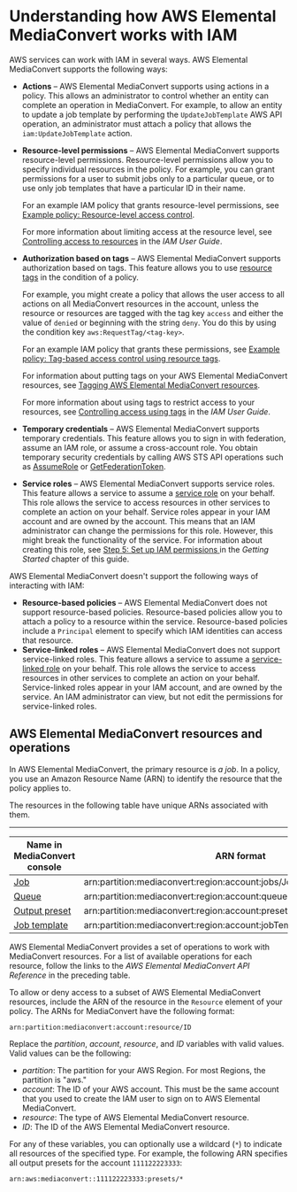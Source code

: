 # Understanding how AWS Elemental MediaConvert works with IAM<a name="auth_access_service-with-iam"></a>

AWS services can work with IAM in several ways\. AWS Elemental MediaConvert supports the following ways:
+ **Actions** – AWS Elemental MediaConvert supports using actions in a policy\. This allows an administrator to control whether an entity can complete an operation in MediaConvert\. For example, to allow an entity to update a job template by performing the `UpdateJobTemplate` AWS API operation, an administrator must attach a policy that allows the `iam:UpdateJobTemplate` action\. 
+ **Resource\-level permissions** – AWS Elemental MediaConvert supports resource\-level permissions\. Resource\-level permissions allow you to specify individual resources in the policy\. For example, you can grant permissions for a user to submit jobs only to a particular queue, or to use only job templates that have a particular ID in their name\.

  For an example IAM policy that grants resource\-level permissions, see [Example policy: Resource\-level access control](example-policies.md#example-policy-resource-level-access-control)\.

  For more information about limiting access at the resource level, see [Controlling access to resources](https://docs.aws.amazon.com/IAM/latest/UserGuide/access_controlling.html#access_controlling-resources) in the *IAM User Guide*\.
+ **Authorization based on tags** – AWS Elemental MediaConvert supports authorization based on tags\. This feature allows you to use [resource tags](https://docs.aws.amazon.com/awsconsolehelpdocs/latest/gsg/tag-editor.html) in the condition of a policy\. 

  For example, you might create a policy that allows the user access to all actions on all MediaConvert resources in the account, unless the resource or resources are tagged with the tag key `access` and either the value of `denied` or beginning with the string `deny`\. You do this by using the condition key `aws:RequestTag/<tag-key>`\. 

  For an example IAM policy that grants these permissions, see [Example policy: Tag\-based access control using resource tags](example-policies.md#example-policy-tag-based-access-control-using-resource-tags)\.

  For information about putting tags on your AWS Elemental MediaConvert resources, see [Tagging AWS Elemental MediaConvert resources](tagging-mediaconvert-resources.md)\.

  For more information about using tags to restrict access to your resources, see [Controlling access using tags](https://docs.aws.amazon.com/IAM/latest/UserGuide/access_tags.html) in the *IAM User Guide*\.
+ **Temporary credentials** – AWS Elemental MediaConvert supports temporary credentials\. This feature allows you to sign in with federation, assume an IAM role, or assume a cross\-account role\. You obtain temporary security credentials by calling AWS STS API operations such as [AssumeRole](https://docs.aws.amazon.com/STS/latest/APIReference/API_AssumeRole.html) or [GetFederationToken](https://docs.aws.amazon.com/STS/latest/APIReference/API_GetFederationToken.html)\. 
+ **Service roles** – AWS Elemental MediaConvert supports service roles\. This feature allows a service to assume a [service role](https://docs.aws.amazon.com/IAM/latest/UserGuide/id_roles_terms-and-concepts.html#iam-term-service-role) on your behalf\. This role allows the service to access resources in other services to complete an action on your behalf\. Service roles appear in your IAM account and are owned by the account\. This means that an IAM administrator can change the permissions for this role\. However, this might break the functionality of the service\. For information about creating this role, see [Step 5: Set up IAM permissions ](iam-role.md) in the *Getting Started* chapter of this guide\.

AWS Elemental MediaConvert doesn't support the following ways of interacting with IAM:
+ **Resource\-based policies** – AWS Elemental MediaConvert does not support resource\-based policies\. Resource\-based policies allow you to attach a policy to a resource within the service\. Resource\-based policies include a `Principal` element to specify which IAM identities can access that resource\. 
+ **Service\-linked roles** – AWS Elemental MediaConvert does not support service\-linked roles\. This feature allows a service to assume a [service\-linked role](https://docs.aws.amazon.com/IAM/latest/UserGuide/id_roles_terms-and-concepts.html#iam-term-service-linked-role) on your behalf\. This role allows the service to access resources in other services to complete an action on your behalf\. Service\-linked roles appear in your IAM account, and are owned by the service\. An IAM administrator can view, but not edit the permissions for service\-linked roles\.

## AWS Elemental MediaConvert resources and operations<a name="mediaconvert-resources-and-operations"></a>

In AWS Elemental MediaConvert, the primary resource is *a job*\. In a policy, you use an Amazon Resource Name \(ARN\) to identify the resource that the policy applies to\.

The resources in the following table have unique ARNs associated with them\. 


****  

| Name in MediaConvert console | ARN format | 
| --- | --- | 
| [Job]( https://docs.aws.amazon.com/mediaconvert/latest/apireference/jobs.html) | arn:partition:mediaconvert:region:account:jobs/JobId | 
| [Queue]( https://docs.aws.amazon.com/mediaconvert/latest/apireference/queues.html) | arn:partition:mediaconvert:region:account:queues/QueueName | 
| [Output preset]( https://docs.aws.amazon.com/mediaconvert/latest/apireference/presets.html) | arn:partition:mediaconvert:region:account:presets/PresetName | 
| [Job template]( https://docs.aws.amazon.com/mediaconvert/latest/apireference/jobtemplates.html) | arn:partition:mediaconvert:region:account:jobTemplates/JobTemplateName | 

AWS Elemental MediaConvert provides a set of operations to work with MediaConvert resources\. For a list of available operations for each resource, follow the links to the *AWS Elemental MediaConvert API Reference* in the preceding table\.

To allow or deny access to a subset of AWS Elemental MediaConvert resources, include the ARN of the resource in the `Resource` element of your policy\. The ARNs for MediaConvert have the following format:

```
arn:partition:mediaconvert:account:resource/ID
```

Replace the *partition*, *account*, *resource*, and *ID* variables with valid values\. Valid values can be the following:
+ *partition*: The partition for your AWS Region\. For most Regions, the partition is "aws\."
+ *account*: The ID of your AWS account\. This must be the same account that you used to create the IAM user to sign on to AWS Elemental MediaConvert\.
+ *resource*: The type of AWS Elemental MediaConvert resource\. 
+ *ID*: The ID of the AWS Elemental MediaConvert resource\.

For any of these variables, you can optionally use a wildcard \(`*`\) to indicate all resources of the specified type\. For example, the following ARN specifies all output presets for the account `111122223333`:

```
arn:aws:mediaconvert::111122223333:presets/*
```